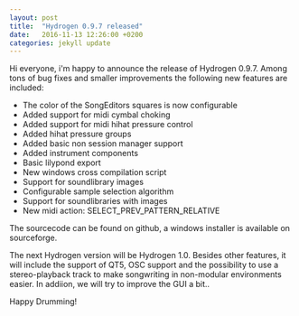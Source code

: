 ```yaml
---
layout: post
title:  "Hydrogen 0.9.7 released"
date:   2016-11-13 12:26:00 +0200
categories: jekyll update
---
```


Hi everyone,
i'm happy to announce the release of Hydrogen 0.9.7. Among tons of bug fixes and smaller improvements the following new
features are included:
 * The color of the SongEditors squares is now configurable
 * Added support for midi cymbal choking
 * Added support for midi hihat pressure control
 * Added hihat pressure groups
 * Added basic non session manager support
 * Added instrument components
 * Basic lilypond export
 * New windows cross compilation script
 * Support for soundlibrary images
 * Configurable sample selection algorithm
 * Support for soundlibraries with images
 * New midi action: SELECT_PREV_PATTERN_RELATIVE

The sourcecode can be found on github, a windows installer is available on sourceforge.

The next Hydrogen version will be Hydrogen 1.0. Besides other features, it will include the support of QT5, OSC support and the possibility to use a stereo-playback track to make songwriting in non-modular environments easier. In addiion, we will try to improve the GUI a bit..

Happy Drumming!
